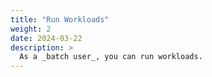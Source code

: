 ```yaml
---
title: "Run Workloads"
weight: 2
date: 2024-03-22
description: >
  As a _batch user_, you can run workloads.
---
```

